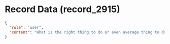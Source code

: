 # Record Data (record_2915)

```json
{
  "role": "user",
  "content": "What is the right thing to do or even average thing to do if a report A said another report B was lying a lot in B's performance feedback"
}
```
